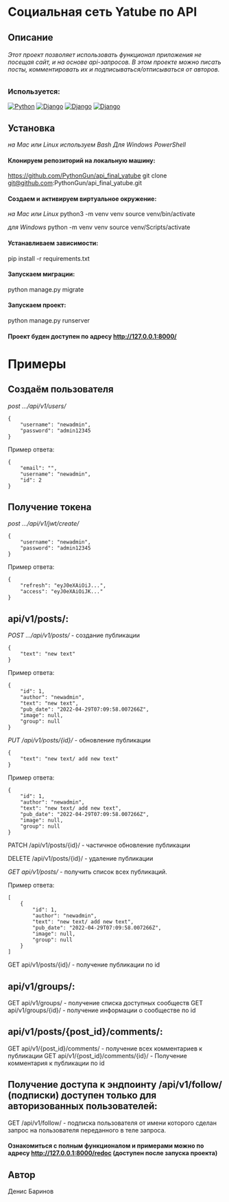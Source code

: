 # Социальная сеть Yatube по API
## Описание
###### Этот проект позволяет использовать функционал приложения не посещая сайт, и на основе api-запросов. В этом проекте можно писать посты, комментировать их и подписываться/отписываться от авторов.

### Используется:

[![Python](https://img.shields.io/badge/-Python_3.7.9-464646??style=flat-square&logo=Python)](https://www.python.org/downloads/)
[![Django](https://img.shields.io/badge/-Django-464646??style=flat-square&logo=Django)](https://www.djangoproject.com/)
[![Django](https://img.shields.io/badge/-Django_rest_framework_3.12.4-464646??style=flat-square&logo=Django)](https://www.django-rest-framework.org)
[![Django](https://img.shields.io/badge/-djoser_2.1.0-464646??style=flat-square&logo=Django)](https://djoser.readthedocs.io/en/latest/getting_started.html#installation)

## Установка
_на Mac или Linux используем Bash_
_Для Windows PowerShell_

#### Клонируем репозиторий на локальную машину:
https://github.com/PythonGun/api_final_yatube
git clone git@github.com:PythonGun/api_final_yatube.git

#### Создаем и активируем виртуальное окружение:
_на Mac или Linux_
python3 -m venv venv
source venv/bin/activate 

_для Windows_
python -m venv venv
source venv/Scripts/activate

#### Устанавливаем зависимости:
pip install -r requirements.txt

#### Запускаем миграции:
python manage.py migrate

#### Запускаем проект:
python manage.py runserver

#### Проект буден доступен по адресу http://127.0.0.1:8000/

# Примеры
## Cоздаём пользователя
_post .../api/v1/users/_
```
{
    "username": "newadmin",
    "password": "admin12345
}
```

Пример ответа:
```
{
    "email": "",
    "username": "newadmin",
    "id": 2
}
```

## Получение токена
_post .../api/v1/jwt/create/_
```
{
    "username": "newadmin",
    "password": "admin12345
}
```

Пример ответа:
```
{
    "refresh": "eyJ0eXAiOiJ...",
    "access": "eyJ0eXAiOiJK..."
}
```
## api/v1/posts/:
_POST .../api/v1/posts/_ - создание публикации

```
{
    "text": "new text"
}

```

Пример ответа:
```
{
    "id": 1,
    "author": "newadmin",
    "text": "new text",
    "pub_date": "2022-04-29T07:09:58.007266Z",
    "image": null,
    "group": null
}
```

_PUT /api/v1/posts/{id}/_ - обновление публикации
```
{
    "text": "new text/ add new text"
}
```

Пример ответа:
```
{
    "id": 1,
    "author": "newadmin",
    "text": "new text/ add new text",
    "pub_date": "2022-04-29T07:09:58.007266Z",
    "image": null,
    "group": null
}
```

PATCH /api/v1/posts/{id}/ - частичное обновление публикации

DELETE /api/v1/posts/{id}/ - удаление публикации

_GET api/v1/posts/_ - получить список всех публикаций.

Пример ответа:
```
[
    {
        "id": 1,
        "author": "newadmin",
        "text": "new text/ add new text",
        "pub_date": "2022-04-29T07:09:58.007266Z",
        "image": null,
        "group": null
    }
]
```

GET api/v1/posts/{id}/ - получение публикации по id

## api/v1/groups/:
GET api/v1/groups/ - получение списка доступных сообществ
GET api/v1/groups/{id}/ - получение информации о сообществе по id


## api/v1/posts/{post_id}/comments/:
GET api/v1/{post_id}/comments/ - получение всех комментариев к публикации
GET api/v1/{post_id}/comments/{id}/ - Получение комментария к публикации по id

##  Получение доступа к эндпоинту /api/v1/follow/ (подписки) доступен только для авторизованных пользователей:
GET /api/v1/follow/ - подписка пользователя от имени которого сделан запрос на пользователя переданного в теле запроса.

#### Ознакомиться с полным функционалом и примерами можно по адресу http://127.0.0.1:8000/redoc (доступен после запуска проекта)

## Автор
Денис Баринов
